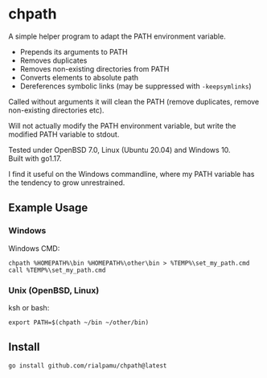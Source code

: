 # chpath

A simple helper program to adapt the PATH environment variable.

- Prepends its arguments to PATH
- Removes duplicates
- Removes non-existing directories from PATH
- Converts elements to absolute path
- Dereferences symbolic links (may be suppressed with `-keepsymlinks`)

Called without arguments it will clean the PATH
(remove duplicates, remove non-existing directories etc).

Will not actually modify the PATH environment variable,
but write the modified PATH variable to stdout.

Tested under OpenBSD 7.0, Linux (Ubuntu 20.04) and Windows 10. \
Built with go1.17.

I find it useful on the Windows commandline, where my PATH variable
has the tendency to grow unrestrained.


## Example Usage

### Windows

Windows CMD:

    chpath %HOMEPATH%\bin %HOMEPATH%\other\bin > %TEMP%\set_my_path.cmd
    call %TEMP%\set_my_path.cmd

### Unix (OpenBSD, Linux)

ksh or bash:

    export PATH=$(chpath ~/bin ~/other/bin)

## Install

    go install github.com/rialpamu/chpath@latest

